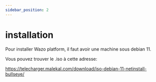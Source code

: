 ```yaml
---
sidebar_position: 2
---
```


# installation

Pour installer Wazo platform, il faut avoir une machine sous debian 11.

Vous pouvez trouver le .iso à cette adresse:

https://telecharger.malekal.com/download/iso-debian-11-netinstall-bullseye/

